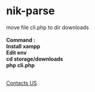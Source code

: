 # nik-parse

move file cli.php to dir downloads <br><br>
<strong>
Command :<br>
Install xampp<br>
Edit env<br>
cd storage/downloads<br>
php cli.php<br>
</strong><br>
<p><a href="https://t.me/zlaxtert22">Contacts US</a><p>
